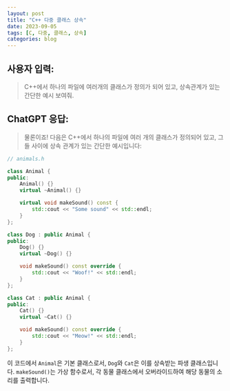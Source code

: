 ```yaml
---
layout: post
title: "C++ 다중 클래스 상속"
date: 2023-09-05
tags: [C, 다중, 클래스, 상속]
categories: blog
---
```


## 사용자 입력:
> C++에서 하나의 파일에 여러개의 클래스가 정의가 되어 있고, 상속관계가 있는 간단한 예시 보여줘.

## ChatGPT 응답:
> 물론이죠! 다음은 C++에서 하나의 파일에 여러 개의 클래스가 정의되어 있고, 그들 사이에 상속 관계가 있는 간단한 예시입니다:

```cpp
// animals.h

class Animal {
public:
    Animal() {}
    virtual ~Animal() {}

    virtual void makeSound() const {
        std::cout << "Some sound" << std::endl;
    }
};

class Dog : public Animal {
public:
    Dog() {}
    virtual ~Dog() {}

    void makeSound() const override {
        std::cout << "Woof!" << std::endl;
    }
};

class Cat : public Animal {
public:
    Cat() {}
    virtual ~Cat() {}

    void makeSound() const override {
        std::cout << "Meow!" << std::endl;
    }
};
```

이 코드에서 `Animal`은 기본 클래스로서, `Dog`와 `Cat`은 이를 상속받는 파생 클래스입니다. `makeSound()`는 가상 함수로서, 각 동물 클래스에서 오버라이드하여 해당 동물의 소리를 출력합니다.

